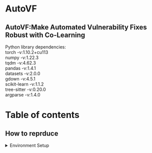 # AutoVF  
## AutoVF:Make Automated Vulnerability Fixes Robust with Co-Learning  
Python library dependencies:  
torch -v:1.10.2+cu113  
numpy -v:1.22.3  
tqdm -v:4.62.3  
pandas -v:1.4.1  
datasets -v:2.0.0  
gdown -v:4.5.1  
scikit-learn -v:1.1.2  
tree-sitter -v:0.20.0  
argparse -v:1.4.0  
# Table of contents  
## How to reprduce   
<details>
  <summary>Environment Setup</summary>

First of all, clone this repository to your local machine and access the main directory via the following command:

```bash
git clone https://github.com/awsm-research/VQM.git
cd AutoVF

Then, install the python dependencies via the following command:
pip install -r requirements.txt
cd AutoVF/transformers
pip install .
cd ../..
We highly recommend you check out this installation guide for the "torch" library so you can install the appropriate version on your device.

To utilize GPU (optional), you also need to install the CUDA library. You may want to check out this installation guide.

Python 3.9.7 is recommended, which has been fully tested without issues.

</details> ```



